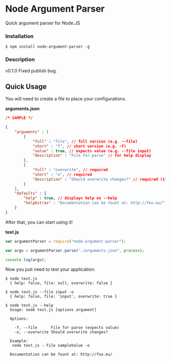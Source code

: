 # Node Argument Parser
Quick argument parser for Node.JS

### Installation

```shell
$ npm install node-argument-parser -g
```

### Description

v0.1.0
Fixed publish bug.

## Quick Usage

You will need to create a file to place your configurations.

**arguments.json**
```json
/* SAMPLE */

{
	"arguments" : [
		{
			"full" : "file", // full version (e.g. --file)
			"short" : "f", // short version (e.g. -f)
			"value" : true, // expects value (e.g. --file input)
			"description" : "File for parse" // for help display
		},
		{
			"full" : "overwrite", // required
			"short" : "o", // required
			"description" : "Should overwrite changes?" // required (if has help)
		}
	],
	"defaults" : {
		"help" : true, // displays help on --help
		"helpExtras" : "Documentation can be fount at: http://foo.eu/" // extras (optional)
	}
}
```

After that, you can start using it!

**test.js**
```javascript
var argumentParser = require("node-argument-parser");

var argv = argumentParser.parse("./arguments.json", process);

console.log(argv);
```

Now you just need to test your application:
```shell
$ node test.js
  { help: false, file: null, overwrite: false }

$ node test.js --file input -o
  { help: false, file: 'input', overwrite: true }

$ node test.js --help
  Usage: node test.js [options argument]

  Options:

    -f, --file		File for parse (expects value)
    -o, --overwrite	Should overwrite changes?

  Example:
   node test.js --file sampleValue -o 

  Documentation can be fount at: http://foo.eu/
```
